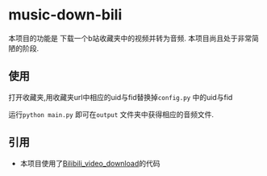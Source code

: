 # music-down-bili

本项目的功能是 下载一个b站收藏夹中的视频并转为音频. 本项目尚且处于非常简陋的阶段.

## 使用
打开收藏夹,用收藏夹url中相应的uid与fid替换掉`config.py` 中的uid与fid

运行`python main.py` 即可在`output` 文件夹中获得相应的音频文件.

## 引用

- 本项目使用了[Bilibili_video_download](https://github.com/Henryhaohao/Bilibili_video_download)的代码